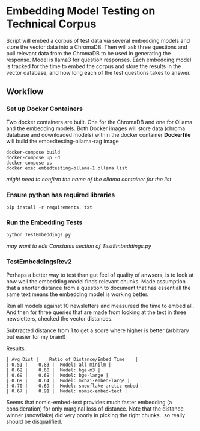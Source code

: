 # Embedding Model Testing on Technical Corpus

Script will embed a corpus of test data via several embedding models and store the vector
data into a ChromaDB. Then will ask three questions and pull relevant data from the 
ChromaDB to be used in generating the response.  Model is llama3 for question responses.
Each embedding model is tracked for the time to embed the corpus and store the results
in the vector database, and how long each of the test questions takes to answer.

## Workflow

### Set up Docker Containers

Two docker containers are built.  One for the ChromaDB and one for Ollama and the embedding models.
Both Docker images will store data (chroma database and downloaded models) within the docker container
**Dockerfile** will build the embedtesting-ollama-rag image

```
docker-compose build
docker-compose up -d
docker-compose ps
docker exec embedtesting-ollama-1 ollama list
```
*might need to confirm the name of the ollama container for the list*

### Ensure python has required libraries
```
pip install -r requirements. txt
```

### Run the Embedding Tests
```
python TestEmbeddings.py
```
*may want to edit Constants section of TestEmbeddings.py*


### TestEmbeddingsRev2
Perhaps a better way to test than gut feel of quality of anwsers, is to look at how well the embedding model finds relevant chunks. Made assumption that a shorter distance from a question to document that has essentiall the same text means the embedding model is working better.

Run all models against 10 newsletters and measureed the time to embed all.  And then for three queries that are made from looking at the text in three newsletters, checked the vector distances.

Subtracted distance from 1 to get a score where higher is better (arbitrary but easier for my brain!)

Results:
```
| Avg Dist |    Ratio of Distance/Embed Time	|
| 0.51 |	0.83 |	Model: all-minilm |		
| 0.62 |	0.60 |	Model: bge-m3 |
| 0.69 |	0.69 |	Model: bge-large |
| 0.69 |	0.64 |	Model: mxbai-embed-large |		
| 0.70 |	0.69 |	Model: snowflake-arctic-embed |		
| 0.67 | 	0.91 |	Model: nomic-embed-text |
```
Seems that nomic-embed-text provides much faster embedding (a consideration) for only marginal loss of distance.  Note that the distance winner (snowflake) did very poorly in picking the right chunks...so really should be disqualified.